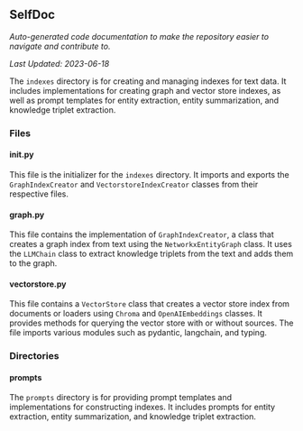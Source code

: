 <!--- START SELFDOC --->
## SelfDoc
_Auto-generated code documentation to make the repository easier to navigate and contribute to._

_Last Updated: 2023-06-18_

The `indexes` directory is for creating and managing indexes for text data. It includes implementations for creating graph and vector store indexes, as well as prompt templates for entity extraction, entity summarization, and knowledge triplet extraction.

### Files
#### __init__.py
This file is the initializer for the `indexes` directory. It imports and exports the `GraphIndexCreator` and `VectorstoreIndexCreator` classes from their respective files.

#### graph.py
This file contains the implementation of `GraphIndexCreator`, a class that creates a graph index from text using the `NetworkxEntityGraph` class. It uses the `LLMChain` class to extract knowledge triplets from the text and adds them to the graph.

#### vectorstore.py
This file contains a `VectorStore` class that creates a vector store index from documents or loaders using `Chroma` and `OpenAIEmbeddings` classes. It provides methods for querying the vector store with or without sources. The file imports various modules such as pydantic, langchain, and typing.

### Directories
#### prompts
The `prompts` directory is for providing prompt templates and implementations for constructing indexes. It includes prompts for entity extraction, entity summarization, and knowledge triplet extraction.

<!--- END SELFDOC --->